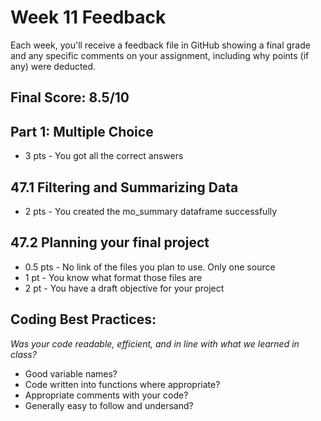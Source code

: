 # Week 11 Feedback
Each week, you'll receive a feedback file in GitHub showing a final grade and any specific comments on your assignment, including why points (if any) were deducted.



## Final Score: 8.5/10

## Part 1: Multiple Choice
* 3 pts - You got all the correct answers

## 47.1 Filtering and Summarizing Data
* 2 pts - You created the mo_summary dataframe successfully

## 47.2 Planning your final project
* 0.5 pts - No link of the files you plan to use. Only one source
* 1 pt - You know what format those files are
* 2 pt - You have a draft objective for your project


## Coding Best Practices:
_Was your code readable, efficient, and in line with what we learned in class?_
* Good variable names?
* Code written into functions where appropriate?
* Appropriate comments with your code?
* Generally easy to follow and undersand?
